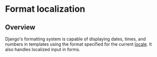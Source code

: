 # Format localization

## Overview

Django's formatting system is capable of displaying dates, times, and numbers in templates using the format specified for the current [locale](https://github.com/AndrewSRea/My_Learning_Port_II/tree/main/Django/Django_Docs/Internationalization#locale-name). It also handles localized input in forms.